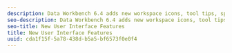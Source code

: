 ```yaml
---
description: Data Workbench 6.4 adds new workspace icons, tool tips, splash screens, and F1 shortcut to the help.
seo-description: Data Workbench 6.4 adds new workspace icons, tool tips, splash screens, and F1 shortcut to the help.
seo-title: New User Interface Features
title: New User Interface Features
uuid: cda1f15f-5a78-438d-b5a5-bf6573f0e0f4
---
```



